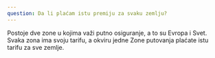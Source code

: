 ```yaml
---
question: Da li plaćam istu premiju za svaku zemlju?
---
```


Postoje dve zone u kojima važi putno osiguranje, a to su Evropa i Svet.  Svaka zona ima svoju tarifu, a okviru jedne Zone putovanja plaćate istu tarifu za sve zemlje.